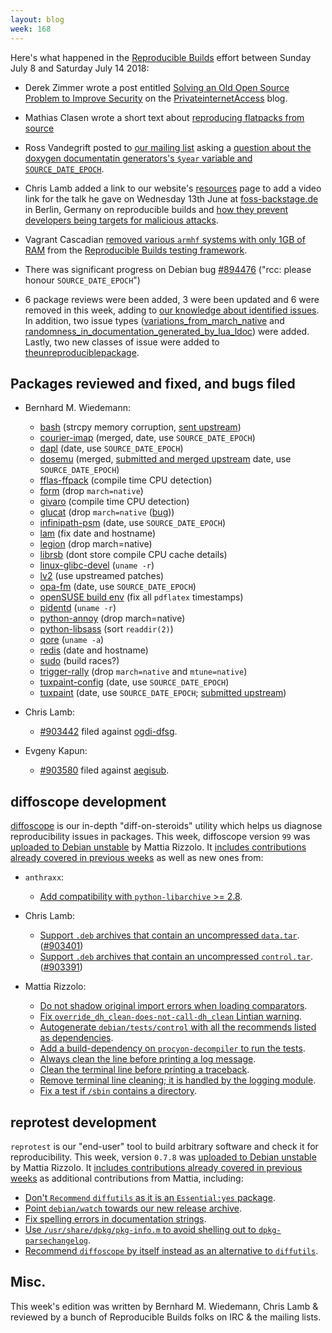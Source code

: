 ```yaml
---
layout: blog
week: 168
---
```


Here's what happened in the [Reproducible Builds](https://reproducible-builds.org) effort between Sunday July 8 and Saturday July 14 2018:

* Derek Zimmer wrote a post entitled [Solving an Old Open Source Problem to Improve Security](https://www.privateinternetaccess.com/blog/2018/07/reproducible-builds-solving-an-old-open-source-problem-to-improve-security/) on the [PrivateinternetAccess](https://www.privateinternetaccess.com) blog.

* Mathias Clasen wrote a short text about [reproducing flatpacks from source](https://blogs.gnome.org/mclasen/2018/07/07/flatpak-making-contribution-easy/)


* Ross Vandegrift posted to [our mailing list](https://lists.reproducible-builds.org/listinfo/rb-general) asking a [question about the doxygen documentatin generators's `$year` variable and `SOURCE_DATE_EPOCH`](https://lists.reproducible-builds.org/pipermail/rb-general/2018-July/001075.html).

* Chris Lamb added a link to our website's [resources](https://reproducible-builds.org/resources/) page to add a video link for the talk he gave on Wednesday 13th June at [foss-backstage.de](https://foss-backstage.de) in Berlin, Germany on reproducible builds and [how they prevent developers being targets for malicious attacks](https://foss-backstage.de/session/think-youre-not-target-tale-3-developers).

* Vagrant Cascadian [removed various `armhf` systems with only 1GB of RAM](https://salsa.debian.org/qa/jenkins.debian.net/commit/91e179d9) from the [Reproducible Builds testing framework](http://tests.reproducible-builds.org/).

* There was significant progress on Debian bug [#894476](https://bugs.debian.org/894476) ("rcc: please honour `SOURCE_DATE_EPOCH`")

* 6 package reviews were been added, 3 were been updated and 6 were removed in this week, adding to [our knowledge about identified issues](https://tests.reproducible-builds.org/debian/index_issues.html). In addition, two issue types ([variations\_from\_march\_native](https://salsa.debian.org/reproducible-builds/reproducible-notes/commit/89029ae8) and [randomness\_in\_documentation\_generated\_by\_lua\_ldoc](https://salsa.debian.org/reproducible-builds/reproducible-notes/commit/06fc7acd)) were added. Lastly, two new classes of issue were added to [theunreproduciblepackage](https://github.com/bmwiedemann/theunreproduciblepackage/tree/master/compile-time-check/).


Packages reviewed and fixed, and bugs filed
-------------------------------------------

* Bernhard M. Wiedemann:
    * [bash](https://bugzilla.opensuse.org/show_bug.cgi?id=1100488) (strcpy memory corruption, [sent upstream](http://lists.gnu.org/archive/html/bug-bash/2018-07/msg00010.html))
    * [courier-imap](https://github.com/svarshavchik/courier-libs/pull/10) (merged, date, use `SOURCE_DATE_EPOCH`)
    * [dapl](https://build.opensuse.org/request/show/622857) (date, use `SOURCE_DATE_EPOCH`)
    * [dosemu](https://build.opensuse.org/request/show/622368) (merged, [submitted and merged upstream](https://github.com/stsp/dosemu2/pull/640) date, use `SOURCE_DATE_EPOCH`)
    * [fflas-ffpack](https://build.opensuse.org/request/show/622370) (compile time CPU detection)
    * [form](https://build.opensuse.org/request/show/621791) (drop `march=native`)
    * [givaro](https://build.opensuse.org/request/show/622366) (compile time CPU detection)
    * [glucat](https://build.opensuse.org/request/show/621954) (drop `march=native` ([bug](https://bugzilla.opensuse.org/show_bug.cgi?id=1100520)))
    * [infinipath-psm](https://build.opensuse.org/request/show/622529) (date, use `SOURCE_DATE_EPOCH`)
    * [lam](https://build.opensuse.org/request/show/621765) (fix date and hostname)
    * [legion](https://build.opensuse.org/request/show/621947) (drop march=native)
    * [librsb](https://build.opensuse.org/request/show/622196) (dont store compile CPU cache details)
    * [linux-glibc-devel](https://build.opensuse.org/request/show/622351) (`uname -r`)
    * [lv2](https://build.opensuse.org/request/show/621773) (use upstreamed patches)
    * [opa-fm](https://build.opensuse.org/request/show/622572) (date, use `SOURCE_DATE_EPOCH`)
    * [openSUSE build env](https://github.com/openSUSE/post-build-checks/pull/20) (fix all `pdflatex` timestamps)
    * [pidentd](https://build.opensuse.org/request/show/622364) (`uname -r`)
    * [python-annoy](https://build.opensuse.org/request/show/621794) (drop march=native)
    * [python-libsass](https://build.opensuse.org/request/show/622824) (sort `readdir(2)`)
    * [qore](https://build.opensuse.org/request/show/622345) (`uname -a`)
    * [redis](https://build.opensuse.org/request/show/622155) (date and hostname)
    * [sudo](https://build.opensuse.org/request/show/622342) (build races?)
    * [trigger-rally](https://build.opensuse.org/request/show/621952) (drop `march=native` and `mtune=native`)
    * [tuxpaint-config](https://build.opensuse.org/request/show/622524) (date, use `SOURCE_DATE_EPOCH`)
    * [tuxpaint](https://build.opensuse.org/request/show/622523) (date, use `SOURCE_DATE_EPOCH`; [submitted upstream](https://sourceforge.net/p/tuxpaint/tuxpaint/merge-requests/4/))

* Chris Lamb:
    * [#903442](https://bugs.debian.org/903442) filed against [ogdi-dfsg](https://tracker.debian.org/pkg/ogdi-dfsg).

* Evgeny Kapun:
    * [#903580](https://bugs.debian.org/903580) filed against [aegisub](https://tracker.debian.org/pkg/aegisub).


diffoscope development
----------------------

[diffoscope](https://diffoscope.org) is our in-depth "diff-on-steroids" utility which helps us diagnose reproducibility issues in packages. This week, diffoscope version `99` was [uploaded to Debian unstable](https://tracker.debian.org/news/971762/accepted-diffoscope-99-source-into-unstable/) by Mattia Rizzolo. It [includes contributions already covered in previous weeks](https://salsa.debian.org/reproducible-builds/diffoscope/commits/99) as well as new ones from:


* `anthraxx`:
    * [Add compatibility with `python-libarchive` >= 2.8](https://salsa.debian.org/reproducible-builds/diffoscope/commit/5ed8e48).

* Chris Lamb:
    * [Support `.deb` archives that contain an uncompressed `data.tar`](https://salsa.debian.org/reproducible-builds/diffoscope/commit/185077c). ([#903401](https://bugs.debian.org/903401))
    * [Support `.deb` archives that contain an uncompressed `control.tar`](https://salsa.debian.org/reproducible-builds/diffoscope/commit/dc9ee98). ([#903391](https://bugs.debian.org/903391))

* Mattia Rizzolo:
    * [Do not shadow original import errors when loading comparators](https://salsa.debian.org/reproducible-builds/diffoscope/commit/90028d4).
    * [Fix `override_dh_clean-does-not-call-dh_clean` Lintian warning](https://salsa.debian.org/reproducible-builds/diffoscope/commit/c0ebadd).
    * [Autogenerate `debian/tests/control` with all the recommends listed as dependencies](https://salsa.debian.org/reproducible-builds/diffoscope/commit/58ec1c7).
    * [Add a build-dependency on `procyon-decompiler` to run the tests](https://salsa.debian.org/reproducible-builds/diffoscope/commit/3c05e56).
    * [Always clean the line before printing a log message](https://salsa.debian.org/reproducible-builds/diffoscope/commit/615095a).
    * [Clean the terminal line before printing a traceback](https://salsa.debian.org/reproducible-builds/diffoscope/commit/fd6eff9).
    * [Remove terminal line cleaning; it is handled by the logging module](https://salsa.debian.org/reproducible-builds/diffoscope/commit/e75be7e).
    * [Fix a test if `/sbin` contains a directory](https://salsa.debian.org/reproducible-builds/diffoscope/commit/8c2b079).


reprotest development
---------------------

`reprotest` is our "end-user" tool to build arbitrary software and check it for reproducibility. This week, version `0.7.8` was [uploaded to Debian unstable](https://tracker.debian.org/news/972031/accepted-reprotest-078-source-into-unstable/) by Mattia Rizzolo. It [includes contributions already covered in previous weeks](https://salsa.debian.org/reproducible-builds/reprotest/commits/debian/0.7.8) as additional contributions from Mattia, including:

* [Don't `Recommend` `diffutils`  as it is an `Essential:yes` package](https://salsa.debian.org/reproducible-builds/reprotest/commit/823d543).
* [Point `debian/watch` towards our new release archive](https://salsa.debian.org/reproducible-builds/reprotest/commit/c614a3c).
* [Fix spelling errors in documentation strings](https://salsa.debian.org/reproducible-builds/reprotest/commit/7173f93).
* [Use `/usr/share/dpkg/pkg-info.m` to avoid shelling out to `dpkg-parsechangelog`](https://salsa.debian.org/reproducible-builds/reprotest/commit/d08174f).
* [Recommend `diffoscope` by itself instead as an alternative to `diffutils`](https://salsa.debian.org/reproducible-builds/reprotest/commit/f32a30c).


Misc.
-----

This week's edition was written by Bernhard M. Wiedemann, Chris Lamb & reviewed by a bunch of Reproducible Builds folks on IRC & the mailing lists.
